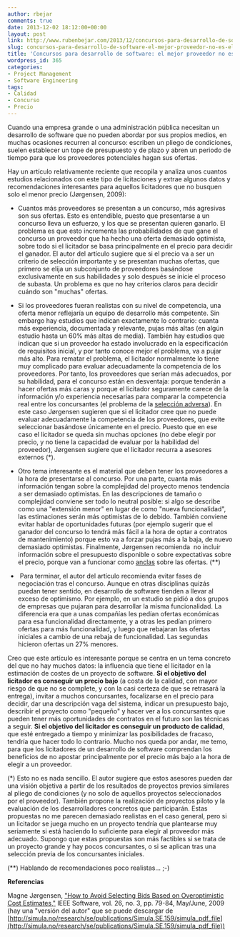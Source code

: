 ```yaml
---
author: rbejar
comments: true
date: 2013-12-02 18:12:00+00:00
layout: post
link: http://www.rubenbejar.com/2013/12/concursos-para-desarrollo-de-software-el-mejor-proveedor-no-es-el-mas-barato/
slug: concursos-para-desarrollo-de-software-el-mejor-proveedor-no-es-el-mas-barato
title: 'Concursos para desarrollo de software: el mejor proveedor no es el más barato'
wordpress_id: 365
categories:
- Project Management
- Software Engineering
tags:
- Calidad
- Concurso
- Precio
---
```


Cuando una empresa grande o una administración pública necesitan un desarrollo de software que no pueden abordar por sus propios medios, en muchas ocasiones recurren al concurso: escriben un pliego de condiciones, suelen establecer un tope de presupuesto y de plazo y abren un periodo de tiempo para que los proveedores potenciales hagan sus ofertas.

Hay un artículo relativamente reciente que recopila y analiza unos cuantos estudios relacionados con este tipo de licitaciones y extrae algunos datos y recomendaciones interesantes para aquellos licitadores que no busquen solo el menor precio (Jørgensen, 2009):



	
  * Cuantos más proveedores se presentan a un concurso, más agresivas son sus ofertas. Esto es entendible, puesto que presentarse a un concurso lleva un esfuerzo, y los que se presentan quieren ganarlo. El problema es que esto incrementa las probabilidades de que gane el concurso un proveedor que ha hecho una oferta demasiado optimista, sobre todo si el licitador se basa principalmente en el precio para decidir el ganador. El autor del artículo sugiere que si el precio va a ser un criterio de selección importante y se presentan muchas ofertas, que primero se elija un subconjunto de proveedores basándose exclusivamente en sus habilidades y solo después se inicie el proceso de subasta. Un problema es que no hay criterios claros para decidir cuándo son "muchas" ofertas.

	
  * Si los proveedores fueran realistas con su nivel de competencia, una oferta menor reflejaría un equipo de desarrollo más competente. Sin embargo hay estudios que indican exactamente lo contrario: cuanta más experiencia, documentada y relevante, pujas más altas (en algún estudio hasta un 60% más altas de media). También hay estudios que indican que si un proveedor ha estado involucrado en la especificación de requisitos inicial, y por tanto conoce mejor el problema, va a pujar más alto. Para rematar el problema, el licitador normalmente lo tiene muy complicado para evaluar adecuadamente la competencia de los proveedores. Por tanto, los proveedores que serían más adecuados, por su habilidad, para el concurso están en desventaja: porque tenderán a hacer ofertas más caras y porque el licitador seguramente carece de la información y/o experiencia necesarias para comparar la competencia real entre los concursantes (el problema de la [selección adversa](https://es.wikipedia.org/wiki/Selecci%C3%B3n_adversa)). En este caso Jørgensen sugieren que si el licitador cree que no puede evaluar adecuadamente la competencia de los proveedores, que evite seleccionar basándose únicamente en el precio. Puesto que en ese caso el licitador se queda sin muchas opciones (no debe elegir por precio, y no tiene la capacidad de evaluar por la habilidad del proveedor), Jørgensen sugiere que el licitador recurra a asesores externos (*).

	
  * Otro tema interesante es el material que deben tener los proveedores a la hora de presentarse al concurso. Por una parte, cuanta más información tengan sobre la complejidad del proyecto menos tendencia a ser demasiado optimistas. En las descripciones de tamaño o complejidad conviene ser todo lo neutral posible: si algo se describe como una "extensión menor" en lugar de como "nueva funcionalidad", las estimaciones serán más optimistas de lo debido. También conviene evitar hablar de oportunidades futuras (por ejemplo sugerir que el ganador del concurso lo tendrá más fácil a la hora de optar a contratos de mantenimiento) porque esto va a forzar pujas más a la baja, de nuevo demasiado optimistas. Finalmente, Jørgensen recomienda  no incluir información sobre el presupuesto disponible o sobre expectativas sobre el precio, porque van a funcionar como [anclas](https://en.wikipedia.org/wiki/Anchoring) sobre las ofertas. (**)

	
  *  Para terminar, el autor del artículo recomienda evitar fases de negociación tras el concurso. Aunque en otras disciplinas quizás puedan tener sentido, en desarrollo de software tienden a llevar al exceso de optimismo. Por ejemplo, en un estudio se pidió a dos grupos de empresas que pujaran para desarrollar la misma funcionalidad. La diferencia era que a unas compañías les pedían ofertas económicas para esa funcionalidad directamente, y a otras les pedían primero ofertas para más funcionalidad, y luego que rebajaran las ofertas iniciales a cambio de una rebaja de funcionalidad. Las segundas hicieron ofertas un 27% menores.


Creo que este artículo es interesante porque se centra en un tema concreto del que no hay muchos datos: la influencia que tiene el licitador en la estimación de costes de un proyecto de software. **Si el objetivo del licitador es conseguir un precio bajo** (a costa de la calidad, con mayor riesgo de que no se complete, y con la casi certeza de que se retrasará la entrega), invitar a muchos concursantes, focalizarse en el precio para decidir, dar una descripción vaga del sistema, indicar un presupuesto bajo, describir el proyecto como "pequeño" y hacer ver a los concursantes que pueden tener más oportunidades de contratos en el futuro son las técnicas a seguir. **Si el objetivo del licitador es conseguir un producto de calidad**, que esté entregado a tiempo y minimizar las posibilidades de fracaso, tendría que hacer todo lo contrario. Mucho nos queda por andar, me temo, para que los licitadores de un desarrollo de software comprendan los beneficios de no apostar principalmente por el precio más bajo a la hora de elegir a un proveedor.





(*) Esto no es nada sencillo. El autor sugiere que estos asesores pueden dar una visión objetiva a partir de los resultados de proyectos previos similares al pliego de condiciones (y no solo de aquellos proyectos seleccionados por el proveedor). También propone la realización de proyectos piloto y la evaluación de los desarrolladores concretos que participarán. Estas propuestas no me parecen demasiado realistas en el caso general, pero si un licitador se juega mucho en un proyecto tendría que plantearse muy seriamente si está haciendo lo suficiente para elegir al proveedor más adecuado. Supongo que estas propuestas son más factibles si se trata de un proyecto grande y hay pocos concursantes, o si se aplican tras una selección previa de los concursantes iniciales.

(**) Hablando de recomendaciones poco realistas... ;-)

**Referencias**

Magne Jørgensen, ["How to Avoid Selecting Bids Based on Overoptimistic Cost Estimates,"](http://ieeexplore.ieee.org/stamp/stamp.jsp?arnumber=04814964) IEEE Software, vol. 26, no. 3, pp. 79-84, May/June, 2009 (hay una "versión del autor" que se puede descargar de [http://simula.no/research/se/publications/Simula.SE.159/simula_pdf_file](http://simula.no/research/se/publications/Simula.SE.159/simula_pdf_file))
